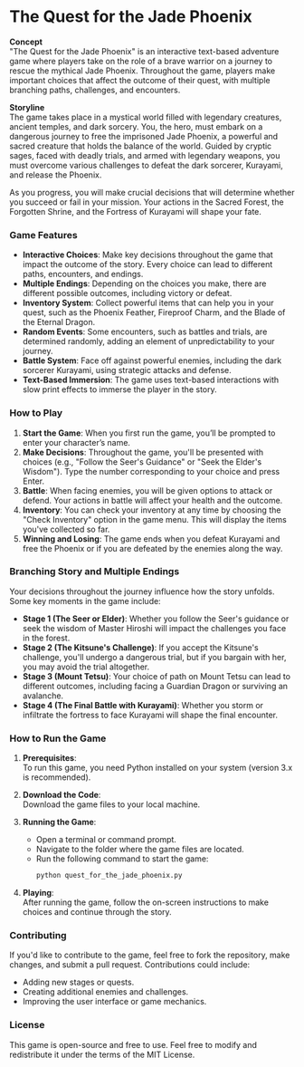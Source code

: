 # The Quest for the Jade Phoenix

**Concept**  
"The Quest for the Jade Phoenix" is an interactive text-based adventure game where players take on the role of a brave warrior on a journey to rescue the mythical Jade Phoenix. Throughout the game, players make important choices that affect the outcome of their quest, with multiple branching paths, challenges, and encounters.

**Storyline**  
The game takes place in a mystical world filled with legendary creatures, ancient temples, and dark sorcery. You, the hero, must embark on a dangerous journey to free the imprisoned Jade Phoenix, a powerful and sacred creature that holds the balance of the world. Guided by cryptic sages, faced with deadly trials, and armed with legendary weapons, you must overcome various challenges to defeat the dark sorcerer, Kurayami, and release the Phoenix.

As you progress, you will make crucial decisions that will determine whether you succeed or fail in your mission. Your actions in the Sacred Forest, the Forgotten Shrine, and the Fortress of Kurayami will shape your fate.

### Game Features

- **Interactive Choices**: Make key decisions throughout the game that impact the outcome of the story. Every choice can lead to different paths, encounters, and endings.
- **Multiple Endings**: Depending on the choices you make, there are different possible outcomes, including victory or defeat.
- **Inventory System**: Collect powerful items that can help you in your quest, such as the Phoenix Feather, Fireproof Charm, and the Blade of the Eternal Dragon.
- **Random Events**: Some encounters, such as battles and trials, are determined randomly, adding an element of unpredictability to your journey.
- **Battle System**: Face off against powerful enemies, including the dark sorcerer Kurayami, using strategic attacks and defense.
- **Text-Based Immersion**: The game uses text-based interactions with slow print effects to immerse the player in the story.

### How to Play

1. **Start the Game**: When you first run the game, you’ll be prompted to enter your character’s name.
2. **Make Decisions**: Throughout the game, you'll be presented with choices (e.g., "Follow the Seer's Guidance" or "Seek the Elder's Wisdom"). Type the number corresponding to your choice and press Enter.
3. **Battle**: When facing enemies, you will be given options to attack or defend. Your actions in battle will affect your health and the outcome.
4. **Inventory**: You can check your inventory at any time by choosing the "Check Inventory" option in the game menu. This will display the items you've collected so far.
5. **Winning and Losing**: The game ends when you defeat Kurayami and free the Phoenix or if you are defeated by the enemies along the way.

### Branching Story and Multiple Endings

Your decisions throughout the journey influence how the story unfolds. Some key moments in the game include:

- **Stage 1 (The Seer or Elder)**: Whether you follow the Seer's guidance or seek the wisdom of Master Hiroshi will impact the challenges you face in the forest.
- **Stage 2 (The Kitsune's Challenge)**: If you accept the Kitsune's challenge, you'll undergo a dangerous trial, but if you bargain with her, you may avoid the trial altogether.
- **Stage 3 (Mount Tetsu)**: Your choice of path on Mount Tetsu can lead to different outcomes, including facing a Guardian Dragon or surviving an avalanche.
- **Stage 4 (The Final Battle with Kurayami)**: Whether you storm or infiltrate the fortress to face Kurayami will shape the final encounter.

### How to Run the Game

1. **Prerequisites**:  
   To run this game, you need Python installed on your system (version 3.x is recommended).

2. **Download the Code**:  
   Download the game files to your local machine.

3. **Running the Game**:
   - Open a terminal or command prompt.
   - Navigate to the folder where the game files are located.
   - Run the following command to start the game:
     ```bash
     python quest_for_the_jade_phoenix.py
     ```

4. **Playing**:  
   After running the game, follow the on-screen instructions to make choices and continue through the story.
   

### Contributing

If you'd like to contribute to the game, feel free to fork the repository, make changes, and submit a pull request. Contributions could include:

- Adding new stages or quests.
- Creating additional enemies and challenges.
- Improving the user interface or game mechanics.

### License

This game is open-source and free to use. Feel free to modify and redistribute it under the terms of the MIT License.
